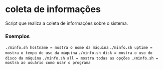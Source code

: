 # coleta de informações
Script que realiza a coleta de informações sobre o sistema.

### Exemplos
`./minfo.sh hostname = mostra o nome da máquina`
`./minfo.sh uptime = mostra o tempo de uso da máquina`
`./minfo.sh disk = mostra o uso do disco da máquina`
`./minfo.sh all = mostra todas as opções`
`./minfo.sh = mostra ao usuário como usar o programa`